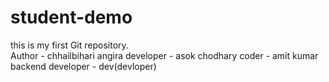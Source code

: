 # student-demo
this is my first Git repository.
<br>
Author - chhailbihari angira 
developer - asok chodhary
coder - amit kumar
backend developer - dev(devloper)
 

